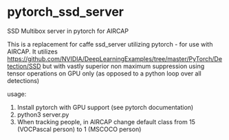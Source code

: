 # pytorch_ssd_server
SSD Multibox server in pytorch for AIRCAP

This is a replacement for caffe ssd_server utilizing pytorch - for use with AIRCAP.
It utilizes https://github.com/NVIDIA/DeepLearningExamples/tree/master/PyTorch/Detection/SSD
but with vastly superior non maximum suppression using tensor operations on GPU only (as opposed to a python loop over all detections)

usage:
1. Install pytorch with GPU support (see pytorch documentation)
2. python3 server.py
3. When tracking people, in AIRCAP change default class from 15 (VOCPascal person) to 1 (MSCOCO person)
